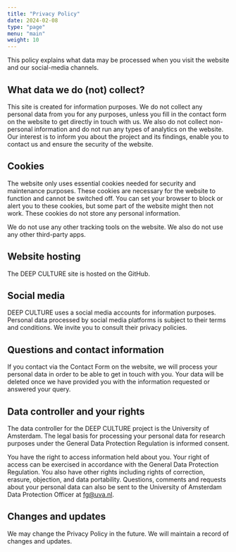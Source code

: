 ```yaml
---
title: "Privacy Policy"
date: 2024-02-08
type: "page"
menu: "main"
weight: 10
---
```


This policy explains what data may be processed when you visit the website and our social-media channels.

## What data we do (not) collect? 

​This site is created for information purposes. We do not collect any personal data from you for any purposes, unless you fill in the contact form on the website to get directly in touch with us. We also do not collect non-personal information and do not run any types of analytics on the website. Our interest is to inform you about the project and its findings, enable you to contact us and ensure the security of the website. 

## Cookies

The website only uses essential cookies needed for security and maintenance purposes. These cookies are necessary for the website to function and cannot be switched off. You can set your browser to block or alert you to these cookies, but some part of the website might then not work. These cookies do not store any personal information. 

We do not use any other tracking tools on the website. We also do not use any other third-party apps. 
​
## Website hosting 

The DEEP CULTURE site is hosted on the GitHub.

## Social media

DEEP CULTURE uses a social media accounts for information purposes. Personal data processed by social media platforms is subject to their terms and conditions. We invite you to consult their privacy policies.  

## Questions and contact information

If you contact via the Contact Form on the website, we will process your personal data in order to be able to get in touch with you. Your data will be deleted once we have provided you with the information requested or answered your query. 

## Data controller and your rights
 
The data controller for the DEEP CULTURE project is the University of Amsterdam. The legal basis for processing your personal data for research purposes under the General Data Protection Regulation is informed consent.  

You have the right to access information held about you. Your right of access can be exercised in accordance with the General Data Protection Regulation. You also have other rights including rights of correction, erasure, objection, and data portability. Questions, comments and requests about your personal data can also be sent to the University of Amsterdam Data Protection Officer at fg@uva.nl.  

## Changes and updates
 
We may change the Privacy Policy in the future. We will maintain a record of changes and updates.  

 
